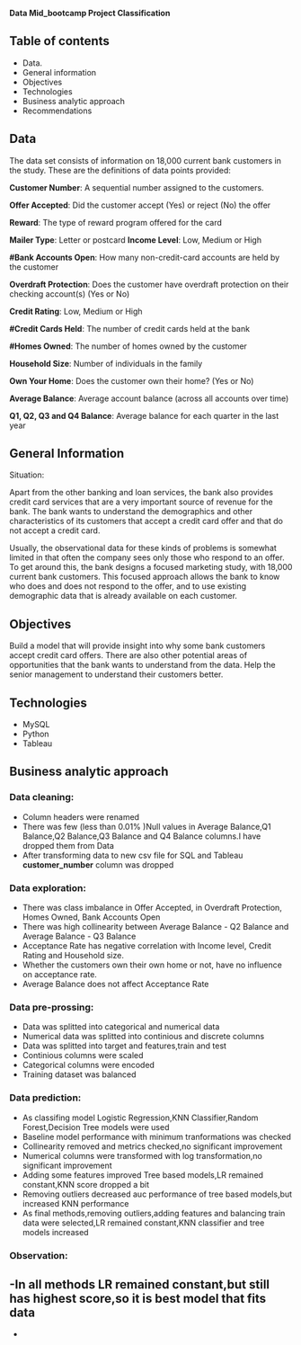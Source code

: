 
**Data Mid_bootcamp Project Classification**




## Table of contents
- Data.
- General information
- Objectives
- Technologies
- Business analytic approach
- Recommendations

## Data

The data set consists of information on 18,000 current bank customers in the study. These are the definitions of data points provided:

**Customer Number**: A sequential number assigned to the customers.

**Offer Accepted**: Did the customer accept (Yes) or reject (No) the offer 

**Reward**: The type of reward program offered for the card


**Mailer Type**: Letter or postcard
**Income Level**: Low, Medium or High

**#Bank Accounts Open**: How many non-credit-card accounts are held by the customer

**Overdraft Protection**: Does the customer have overdraft protection on their checking account(s) (Yes or No)

**Credit Rating**: Low, Medium or High


**#Credit Cards Held**: The number of credit cards held at the bank

**#Homes Owned**: The number of homes owned by the customer

**Household Size**: Number of individuals in the family

**Own Your Home**: Does the customer own their home? (Yes or No)

**Average Balance**: Average account balance (across all accounts over time)

**Q1, Q2, Q3 and Q4 Balance**: Average balance for each quarter in the last year
## General Information

Situation:

 Apart from the other banking and loan services, the bank also provides credit card services that are a very important source of revenue for the bank. The bank wants to understand the demographics and other characteristics of its customers that accept a credit card offer and that do not accept a credit card.
 
 Usually, the observational data for these kinds of problems is somewhat limited in that often the company sees only those who respond to an offer. To get around this, the bank designs a focused marketing study, with 18,000 current bank customers. This focused approach allows the bank to know who does and does not respond to the offer, and to use existing demographic data that is already available on each customer.



## Objectives

Build a model that will provide insight into why some bank customers accept credit card offers.
There are also other potential areas of opportunities that the bank wants to understand from the data.
Help the senior management to understand their customers better.
## Technologies

- MySQL
- Python
- Tableau

## Business analytic approach

### Data cleaning:

- Column headers were renamed
- There was few (less than 0.01% )Null values in Average Balance,Q1 Balance,Q2 Balance,Q3 Balance and Q4 Balance columns.I have dropped them from Data
- After transforming data to new csv file for SQL and Tableau **customer_number** column was dropped


### Data exploration:

- There was class imbalance in Offer Accepted, in Overdraft Protection, Homes Owned, Bank Accounts Open
- There was high collinearity between Average Balance - Q2 Balance and Average Balance - Q3 Balance
- Acceptance Rate has negative correlation with Income level, Credit Rating and Household size. 
- Whether the customers own their own home or not, have no influence on acceptance rate.
- Average Balance does not affect Acceptance Rate

### Data pre-prossing:

- Data was splitted into categorical and numerical data
- Numerical data was splitted into continious and discrete columns
- Data was splitted into target and features,train and test
- Continious columns were scaled
- Categorical columns were encoded
- Training dataset was balanced

### Data prediction:
- As classifing model Logistic Regression,KNN Classifier,Random Forest,Decision Tree models were used
- Baseline model performance with minimum tranformations was checked
- Collinearity removed and metrics checked,no significant improvement
- Numerical columns were transformed with log transformation,no significant improvement
- Adding some features improved Tree based models,LR remained constant,KNN score dropped a bit 
- Removing outliers decreased auc performance of tree based models,but increased KNN performance
- As final methods,removing outliers,adding features and balancing train data were selected,LR remained constant,KNN classifier and tree models increased

### Observation:
-In all methods LR remained constant,but still has highest score,so it is best model that fits data
-
-
